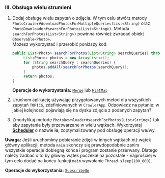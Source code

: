 ### III. Obsługa wielu strumieni

1. Dodaj obsługę wielu zapytań o zdjęcia. W tym celu stwórz metody `PhotoCrawler#downloadPhotosForMultipleQueries(List<String)` oraz `PhotoDownloader#searchForPhotos(List<String>)`. 
   Metoda `searchForPhotos(List<String>)` powinna również zwracać obiekt `Observable<Photo>`.   
   Możesz wykorzystać i przerobić poniższy kod:

   ```java
   public List<Photo> searchForPhotos(List<String> searchQueries) throws IOException {
   		List<Photo> photos = new ArrayList<>();
   		for (String searchQuery : searchQueries) {
   			photos.addAll(searchForPhotos(searchQuery));
   		}
   		return photos;
   }
   ```
    **Operacje do wykorzystania:** [`Merge`](http://reactivex.io/documentation/operators/merge.html) lub [`FlatMap`](http://reactivex.io/documentation/operators/flatmap.html)

2. Uruchom aplikację używając przygotowanych metod dla wszystkich zapytań `TOPICS`, zdefiniowanych w `CrawlerApp`. Odpowiedz na pytanie: w jakiej kolejności pojawiają się na dysku zdjęcia z podanych zapytań?

3. Zmodyfikuj metodę `PhotoDownloader#searchForPhotos(List<String>)` tak aby zapytania były przetwarzane w wielu wątkach. Wykorzystaj [**Scheduler**](http://reactivex.io/documentation/scheduler.html) o nazwie **io**, zoptymalizowany pod obsługę operacji we/wy.

  **Uwaga:** Jeśli uruchomimy pobieranie zdjęć w innych wątkach niż wątek główny aplikacji, metoda `main` skończy się prawdopodobnie zanim wszystkie operacje dobiegną końca i program zostanie przerwany. Dlatego należy zadbać o to by główny wątek poczekał na pozostałe - najprościej w tym celu dodać na końcu funkcji `main` wywołanie `Thread.sleep(100_000)`.

  **Operacje do wykorzystania:** [`SubscribeOn`](http://reactivex.io/documentation/operators/subscribeon.html)
